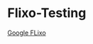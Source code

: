 # Flixo-Testing
<a href="https://sites.google.com/view/playflixo/campus-student?authuser=1">Google FLixo</a>
